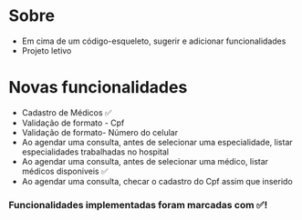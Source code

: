 # Sobre
- Em cima de um código-esqueleto, sugerir e adicionar funcionalidades 
- Projeto letivo

# Novas funcionalidades
- Cadastro de Médicos ✅
- Validação de formato - Cpf
- Validação de formato- Número do celular
- Ao agendar uma consulta, antes de selecionar uma especialidade, listar especialidades trabalhadas no hospital
- Ao agendar uma consulta, antes de selecionar uma médico, listar médicos disponiveis ✅
- Ao agendar uma consulta, checar o cadastro do Cpf assim que inserido

### Funcionalidades implementadas foram marcadas com ✅!
